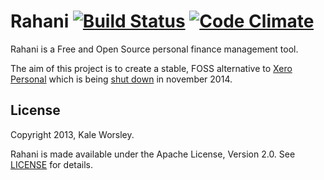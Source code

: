 Rahani [![Build Status](https://travis-ci.org/kaleworsley/rahani.png?branch=master)](https://travis-ci.org/kaleworsley/rahani) [![Code Climate](https://codeclimate.com/github/kaleworsley/rahani.png)](https://codeclimate.com/github/kaleworsley/rahani)
======

Rahani is a Free and Open Source personal finance management tool.

The aim of this project is to create a stable, FOSS alternative to [Xero Personal](https://www.xero.com/personal/)
which is being [shut down](http://blog.xero.com/2013/08/winding-down-xero-personal-in-november-2014/) in november 2014.

License
-------

Copyright 2013, Kale Worsley.

Rahani is made available under the Apache License, Version 2.0. See [LICENSE](LICENSE) for details.
